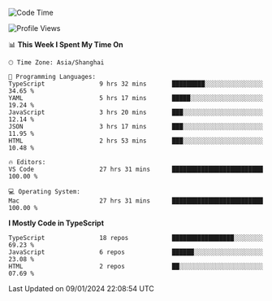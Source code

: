 <!--START_SECTION:waka-->
![Code Time](http://img.shields.io/badge/Code%20Time-5%2C686%20hrs%2019%20mins-blue)

![Profile Views](http://img.shields.io/badge/Profile%20Views-0-blue)

📊 **This Week I Spent My Time On** 

```text
🕑︎ Time Zone: Asia/Shanghai

💬 Programming Languages: 
TypeScript               9 hrs 32 mins       █████████░░░░░░░░░░░░░░░░   34.65 % 
YAML                     5 hrs 17 mins       █████░░░░░░░░░░░░░░░░░░░░   19.24 % 
JavaScript               3 hrs 20 mins       ███░░░░░░░░░░░░░░░░░░░░░░   12.14 % 
JSON                     3 hrs 17 mins       ███░░░░░░░░░░░░░░░░░░░░░░   11.95 % 
HTML                     2 hrs 53 mins       ███░░░░░░░░░░░░░░░░░░░░░░   10.48 % 

🔥 Editors: 
VS Code                  27 hrs 31 mins      █████████████████████████   100.00 % 

💻 Operating System: 
Mac                      27 hrs 31 mins      █████████████████████████   100.00 % 
```

**I Mostly Code in TypeScript** 

```text
TypeScript               18 repos            █████████████████░░░░░░░░   69.23 % 
JavaScript               6 repos             ██████░░░░░░░░░░░░░░░░░░░   23.08 % 
HTML                     2 repos             ██░░░░░░░░░░░░░░░░░░░░░░░   07.69 % 
```




 Last Updated on 09/01/2024 22:08:54 UTC
<!--END_SECTION:waka-->
